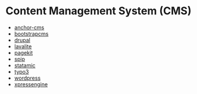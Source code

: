 # Content Management System (CMS)

  + [anchor-cms](./Content%20Management%20System%20(CMS)/anchor-cms/)
  + [bootstrapcms](./Content%20Management%20System%20(CMS)/bootstrapcms/)
  + [drupal](./Content%20Management%20System%20(CMS)/drupal/)
  + [lavalite](./Content%20Management%20System%20(CMS)/lavalite/)
  + [pagekit](./Content%20Management%20System%20(CMS)/pagekit/)
  + [spip](./Content%20Management%20System%20(CMS)/spip/)
  + [statamic](./Content%20Management%20System%20(CMS)/statamic/)
  + [typo3](./Content%20Management%20System%20(CMS)/typo3/)
  + [wordpress](./Content%20Management%20System%20(CMS)/wordpress/)
  + [xpressengine](./Content%20Management%20System%20(CMS)/xpressengine/)